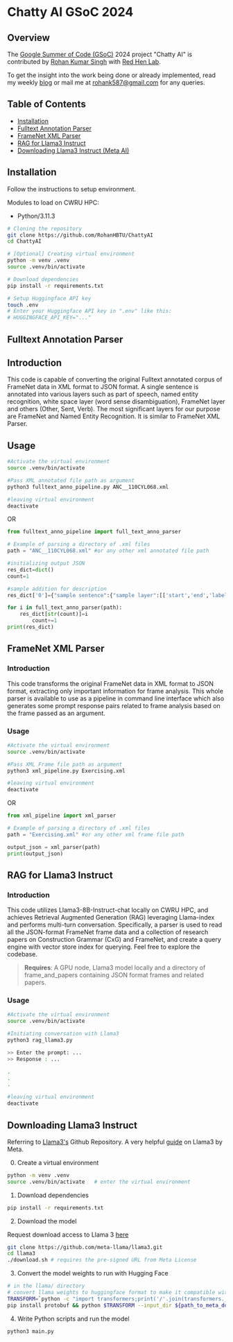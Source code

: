 # Chatty AI GSoC 2024

## Overview

The [Google Summer of Code (GSoC)](https://summerofcode.withgoogle.com/) 2024 project "Chatty AI" is contributed by [Rohan Kumar Singh](https://github.com/RohanHBTU) with [Red Hen Lab](https://www.redhenlab.org/home).

To get the insight into the work being done or already implemented, read my weekly [blog](https://medium.com/@rohank587/spending-the-summer-24-in-gsoc-with-red-hen-lab-5c8aade49026) or mail me at [rohank587@gmail.com](mailto:rohank587@gmail.com?subject=[GitHub]%20Source%20Han%20Sans) for any queries.

## Table of Contents

- [Installation](#installation)
- [Fulltext Annotation Parser](#fulltext-annotation-parser)
- [FrameNet XML Parser](#framenet-xml-parser)
- [RAG for Llama3 Instruct](#rag-for-llama3-instruct)
- [Downloading Llama3 Instruct (Meta AI)](#downloading-llama3-instruct)

## Installation

Follow the instructions to setup environment.

Modules to load on CWRU HPC:
- Python/3.11.3

```bash
# Cloning the repository
git clone https://github.com/RohanHBTU/ChattyAI
cd ChattyAI

# [Optional] Creating virtual environment
python -m venv .venv
source .venv/bin/activate

# Download dependencies
pip install -r requirements.txt

# Setup Huggingface API key
touch .env
# Enter your Huggingface API key in ".env" like this:
# HUGGINGFACE_API_KEY="..."
```

## Fulltext Annotation Parser

## Introduction

This code is capable of converting the original Fulltext annotated corpus of FrameNet data in XML format to JSON format. A single sentence is annotated into various layers such as part of speech, named entity recognition, white space layer (word sense disambiguation), FrameNet layer and others (Other, Sent, Verb). The most significant layers for our purpose are FrameNet and Named Entity Recognition. It is similar to FrameNet XML Parser.

## Usage

```bash
#Activate the virtual environment
source .venv/bin/activate

#Pass XML annotated file path as argument
python3 fulltext_anno_pipeline.py ANC__110CYL068.xml

#leaving virtual environment
deactivate
```
OR
```python
from fulltext_anno_pipeline import full_text_anno_parser

# Example of parsing a directory of .xml files
path = "ANC__110CYL068.xml" #or any other xml annotated file path

#initializing output JSON
res_dict=dict()
count=1

#sample addition for description
res_dict['0']={"sample sentence":{"sample layer":[['start','end','label name','highlighted string','frame name(if frame layer)','lexical unit(if frame layer)']]}}

for i in full_text_anno_parser(path):
	res_dict[str(count)]=i
        count+=1
print(res_dict)
```

## FrameNet XML Parser

### Introduction

This code transforms the original FrameNet data in XML format to JSON format, extracting only important information for frame analysis. This whole parser is available to use as a pipeline in command line interface which also generates some prompt response pairs related to frame analysis based on the frame passed as an argument.

### Usage

```bash
#Activate the virtual environment
source .venv/bin/activate

#Pass XML Frame file path as argument
python3 xml_pipeline.py Exercising.xml

#leaving virtual environment
deactivate
```
OR
```python
from xml_pipeline import xml_parser

# Example of parsing a directory of .xml files
path = "Exercising.xml" #or any other xml frame file path

output_json = xml_parser(path)
print(output_json)
```

## RAG for Llama3 Instruct

### Introduction

This code utilizes Llama3-8B-Instruct-chat locally on CWRU HPC, and achieves Retrieval Augmented Generation (RAG) leveraging Llama-index and performs multi-turn conversation. Specifically, a parser is used to read all the JSON-format FrameNet frame data and a collection of research papers on Construction Grammar (CxG) and FrameNet, and create a query engine with vector store index for querying. Feel free to explore the codebase. 

>**Requires**: A GPU node, Llama3 model locally and a directory of frame_and_papers containing JSON format frames and related papers.

### Usage

```bash
#Activate the virtual environment
source .venv/bin/activate

#Initiating conversation with Llama3
python3 rag_llama3.py

>> Enter the prompt: ...
>> Response : ...

.
.
.

#leaving virtual environment
deactivate
```

## Downloading Llama3 Instruct

Referring to [Llama3's](https://github.com/meta-llama/llama3) Github Repository. A very helpful [guide](https://github.com/meta-llama/llama-recipes/blob/main/recipes/quickstart/Running_Llama3_Anywhere/Running_Llama_on_HF_transformers.ipynb) on Llama3 by Meta.

0. Create a virtual environment
```bash
python -m venv .venv
source .venv/bin/activate   # enter the virtual environment
```
1. Download dependencies
```bash
pip install -r requirements.txt
```
2. Download the model 

Request download access to Llama 3 [here](https://llama.meta.com/llama-downloads)

```bash
git clone https://github.com/meta-llama/llama3.git
cd llama3
./download.sh # requires the pre-signed URL from Meta License
```
3. Convert the model weights to run with Hugging Face
```bash
# in the llama/ directory
# convert llama weights to huggingface format to make it compatible with HF class
TRANSFORM=`python -c "import transformers;print('/'.join(transformers.__file__.split('/')[:-1])+'/models/llama/convert_llama_weights_to_hf.py')"`
pip install protobuf && python $TRANSFORM --input_dir ${path_to_meta_downloaded_model} --output_dir ${path_to_save_converted_hf_model} --model_size 8B --llama_version 3
```
4. Write Python scripts and run the model
```bash
python3 main.py
```
